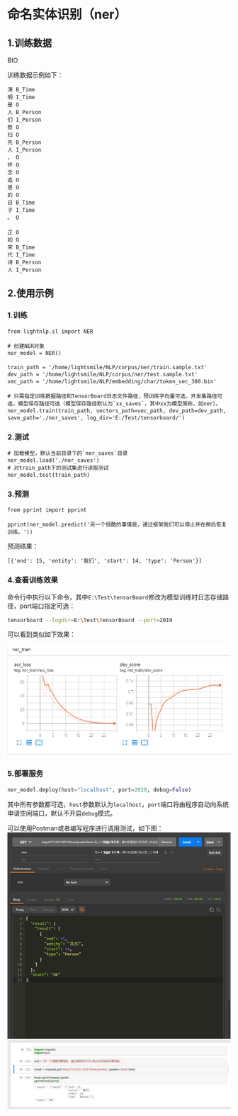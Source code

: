 # 命名实体识别（ner）
## 1.训练数据

BIO

训练数据示例如下：

```
清 B_Time
明 I_Time
是 O
人 B_Person
们 I_Person
祭 O
扫 O
先 B_Person
人 I_Person
， O
怀 O
念 O
追 O
思 O
的 O
日 B_Time
子 I_Time
。 O

正 O
如 O
宋 B_Time
代 I_Time
诗 B_Person
人 I_Person
```

## 2.使用示例
### 1.训练

```
from lightnlp.sl import NER

# 创建NER对象
ner_model = NER()

train_path = '/home/lightsmile/NLP/corpus/ner/train.sample.txt'
dev_path = '/home/lightsmile/NLP/corpus/ner/test.sample.txt'
vec_path = '/home/lightsmile/NLP/embedding/char/token_vec_300.bin'

# 只需指定训练数据路径和TensorBoard日志文件路径，预训练字向量可选，开发集路径可选，模型保存路径可选（模型保存路径默认为`xx_saves`，其中xx为模型简称，如ner）。
ner_model.train(train_path, vectors_path=vec_path, dev_path=dev_path, save_path='./ner_saves', log_dir='E:/Test/tensorboard/')
```

### 2.测试

```
# 加载模型，默认当前目录下的`ner_saves`目录
ner_model.load('./ner_saves')
# 对train_path下的测试集进行读取测试
ner_model.test(train_path)
```

### 3.预测

```
from pprint import pprint

pprint(ner_model.predict('另一个很酷的事情是，通过框架我们可以停止并在稍后恢复训练。'))
```

预测结果：

```
[{'end': 15, 'entity': '我们', 'start': 14, 'type': 'Person'}]
```

### 4.查看训练效果

命令行中执行以下命令，其中`E:\Test\tensorBoard`修改为模型训练时日志存储路径，port端口指定可选：
```bash
tensorboard --logdir=E:\Test\tensorBoard --port=2019
```

可以看到类似如下效果：

![tensorboard](../../_static/tensorboard.jpg)

### 5.部署服务

```python
ner_model.deploy(host="localhost", port=2020, debug=False)
```
其中所有参数都可选，`host`参数默认为`localhost`，`port`端口将由程序自动向系统申请空闲端口，默认不开启`debug`模式。

可以使用Postman或者编写程序进行调用测试，如下图：
![postman](../../_static/postman.jpg)
![jupyter-notebook](../../_static/jupyter-notebook.jpg)